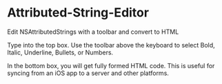 # Attributed-String-Editor
Edit NSAttributedStrings with a toolbar and convert to HTML

Type into the top box. Use the toolbar above the keyboard to select Bold, Italic, Underline, Bullets, or Numbers.

In the bottom box, you will get fully formed HTML code. This is useful for syncing from an iOS app to a server and other platforms.
